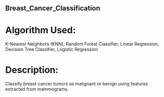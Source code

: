 ## Breast_Cancer_Classification

# Algorithm Used:
K-Nearest Neighbors (KNN), Random Forest Classifier, Linear Regression, Decision Tree Classifier, Logistic Regression
# Description: 
Classify breast cancer tumors as malignant or benign using features extracted from mammograms.

